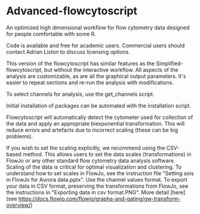 # Advanced-flowcytoscript
An optimized high dimensional workflow for flow cytometry data designed for people comfortable with some R.

Code is available and free for academic users. Commercial users should contact Adrian Liston to discuss licensing options.

This version of the flowcytoscript has similar features as the Simplified-flowcytoscript, but without the interactive workflow. All aspects of the analysis are customizable, as are all the graphical output parameters. It's easier to repeat sections and re-run the analysis with modifications.

To select channels for analysis, use the get_channels script.

Initial installation of packages can be automated with the installation script.

Flowcytoscript will automatically detect the cytometer used for collection of the data and apply an appropriate biexponential transformation. This will reduce errors and artefacts due to incorrect scaling (these can be big problems).

If you wish to set the scaling explicitly, we recommend using the CSV-based method. This allows users to set the data scales (transformations) in FlowJo or any other standard flow cytometry data analysis software. Scaling of the data is critical for optimal visualization and clustering. To understand how to set scales in FlowJo, see the instruction file "Setting axis in FlowJo for Aurora data.pptx". Use the channel values format. To export your data in CSV format, preserving the transformations from FlowJo, see the instructions in "Exporting data in csv format.PNG". More detail [here](see https://docs.flowjo.com/flowjo/graphs-and-gating/gw-transform-overview/)
